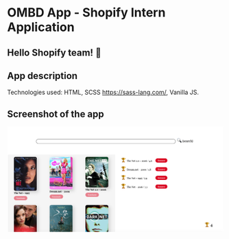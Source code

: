 # OMBD App - Shopify Intern Application
## Hello Shopify team! 👋


## App description
Technologies used: HTML, SCSS https://sass-lang.com/, Vanilla JS. 


## Screenshot of the app 
<img src="assets/screen.png" alt="Screenshot"/>

